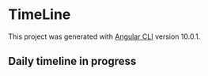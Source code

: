 # TimeLine

This project was generated with [Angular CLI](https://github.com/angular/angular-cli) version 10.0.1.

## Daily timeline in progress
